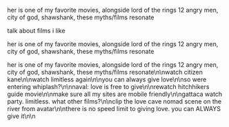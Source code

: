 her is one of my favorite movies, alongside lord of the rings 12 angry men, city of god, shawshank, these myths/films resonate

talk about films i like

her is one of my favorite movies, alongside lord of the rings 12 angry men, city of god, shawshank, these myths/films resonate

her is one of my favorite movies, alongside lord of the rings 12 angry men, city of god, shawshank, these myths/films resonate\n\nwatch citizen kane\n\nwatch limitless again\n\nyou can always give love\n\nso were entering whiplash?\n\nnaval: love is free to give\n\nrewatch hitchhikers guide movie\n\nmake sure all my sites are mobile friendly\n\ngattaca watch party. limitless. what other films?\n\nclip the love cave nomad scene on the river from avatar\n\nthere is no speed limit to giving love. you can ALWAYS give it\n\n